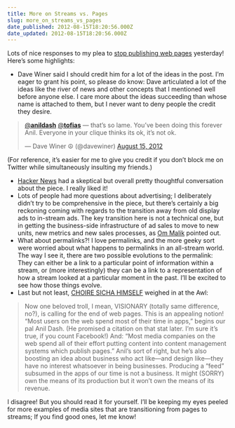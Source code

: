 ```yaml
---
title: More on Streams vs. Pages
slug: more_on_streams_vs_pages
date_published: 2012-08-15T18:20:56.000Z
date_updated: 2012-08-15T18:20:56.000Z
---
```


Lots of nice responses to my plea to [stop publishing web pages](http://dashes.com/anil/2012/08/stop-publishing-web-pages.html) yesterday! Here’s some highlights:

- Dave Winer said I should credit him for a lot of the ideas in the post. I’m eager to grant his point, so please do know: Dave articulated a lot of the ideas like the river of news and other concepts that I mentioned well before anyone else. I care more about the ideas succeeding than whose name is attached to them, but I never want to deny people the credit they desire.

> [@**anildash**](https://twitter.com/anildash) [@**tofias**](https://twitter.com/tofias) — that’s so lame. You’ve been doing this forever Anil. Everyone in your clique thinks its ok, it’s not ok.
> 
> — Dave Winer ☮ (@davewiner) [August 15, 2012](https://twitter.com/davewiner/status/235682593557852162)

(For reference, it’s easier for me to give you credit if you don’t block me on Twitter while simultaneously insulting my friends.)  
 * [Hacker News](http://news.ycombinator.com/item?id=4383674) had a skeptical but overall pretty thoughtful conversation about the piece. I really liked it!  
 * Lots of people had more questions about advertising; I deliberately didn’t try to be comprehensive in the piece, but there’s certainly a big reckoning coming with regards to the transition away from old display ads to in-stream ads. The key transition here is not a technical one, but in getting the business-side infrastructure of ad sales to move to new units, new metrics and new sales processes, as [Om Malik](https://twitter.com/om/status/235710089414197250) pointed out.  
 * What about permalinks?! I love permalinks, and the more geeky sort were worried about what happens to permalinks in an all-stream world. The way I see it, there are two possible evolutions to the permalink: They can either be a link to a particular point of information within a stream, or (more interestingly) they can be a link to a representation of how a stream looked at a particular moment in the past. I’ll be excited to see how those things evolve.  
 * Last but not least, [CHOIRE SICHA HIMSELF](http://www.theawl.com/2012/08/the-pretty-new-web-and-the-future-of-native-advertising) weighed in at the Awl:

> Now one beloved troll, I mean, VISIONARY (totally same difference, no?), is calling for the end of web pages. This is an appealing notion! “Most users on the web spend most of their time in apps,” begins our pal Anil Dash. (He promised a citation on that stat later. I’m sure it’s true, if you count Facebook!) And: “Most media companies on the web spend all of their effort putting content into content management systems which publish pages.” Anil’s sort of right, but he’s also boosting an idea about business who act like—and design like—they have no interest whatsoever in being businesses. Producing a “feed” subsumed in the apps of our time is not a business. It might (SORRY) own the means of its production but it won’t own the means of its revenue.

I disagree! But you should read it for yourself. I’ll be keeping my eyes peeled for more examples of media sites that are transitioning from pages to streams; If you find good ones, let me know!
